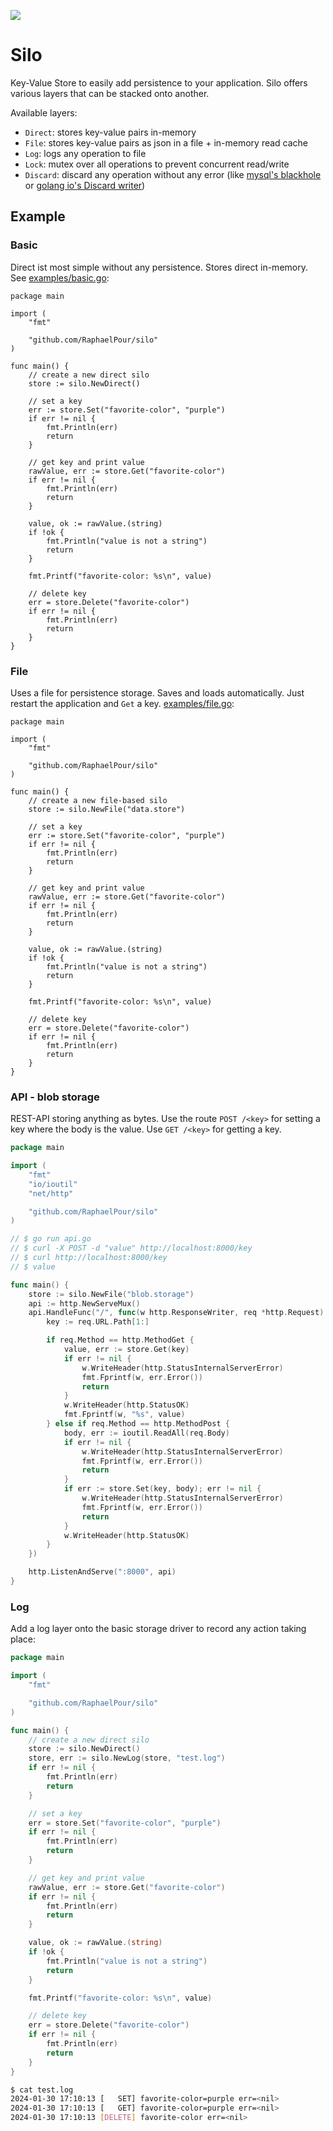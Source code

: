 ![](logo.png)

# Silo

Key-Value Store to easily add persistence to your application. Silo offers various layers that can be stacked onto
another.

Available layers:

- `Direct`: stores key-value pairs in-memory
- `File`: stores key-value pairs as json in a file + in-memory read cache
- `Log`: logs any operation to file
- `Lock`: mutex over all operations to prevent concurrent read/write
- `Discard`: discard any operation without any error (like [mysql's blackhole](https://dev.mysql.com/doc/refman/8.0/en/blackhole-storage-engine.html) or [golang io's Discard writer](https://pkg.go.dev/io#Discard)) 

## Example

### Basic

Direct ist most simple without any persistence. Stores direct in-memory. See [examples/basic.go](examples/basic.go):

```golang
package main

import (
	"fmt"

	"github.com/RaphaelPour/silo"
)

func main() {
	// create a new direct silo
	store := silo.NewDirect()

	// set a key
	err := store.Set("favorite-color", "purple")
	if err != nil {
		fmt.Println(err)
		return
	}

	// get key and print value
	rawValue, err := store.Get("favorite-color")
	if err != nil {
		fmt.Println(err)
		return
	}

	value, ok := rawValue.(string)
	if !ok {
		fmt.Println("value is not a string")
		return
	}

	fmt.Printf("favorite-color: %s\n", value)

	// delete key
	err = store.Delete("favorite-color")
	if err != nil {
		fmt.Println(err)
		return
	}
}
```

### File

Uses a file for persistence storage. Saves and loads automatically. Just restart the application and `Get` a key. [examples/file.go](examples/file.go):

```golang
package main

import (
	"fmt"

	"github.com/RaphaelPour/silo"
)

func main() {
	// create a new file-based silo
	store := silo.NewFile("data.store")

	// set a key
	err := store.Set("favorite-color", "purple")
	if err != nil {
		fmt.Println(err)
		return
	}

	// get key and print value
	rawValue, err := store.Get("favorite-color")
	if err != nil {
		fmt.Println(err)
		return
	}

	value, ok := rawValue.(string)
	if !ok {
		fmt.Println("value is not a string")
		return
	}

	fmt.Printf("favorite-color: %s\n", value)

	// delete key
	err = store.Delete("favorite-color")
	if err != nil {
		fmt.Println(err)
		return
	}
}

```

### API - blob storage

REST-API storing anything as bytes. Use the route `POST /<key>` for setting a key where the body is the value. Use `GET /<key>` for getting a key.

```go
package main

import (
	"fmt"
	"io/ioutil"
	"net/http"

	"github.com/RaphaelPour/silo"
)

// $ go run api.go
// $ curl -X POST -d "value" http://localhost:8000/key
// $ curl http://localhost:8000/key
// $ value

func main() {
	store := silo.NewFile("blob.storage")
	api := http.NewServeMux()
	api.HandleFunc("/", func(w http.ResponseWriter, req *http.Request) {
		key := req.URL.Path[1:]

		if req.Method == http.MethodGet {
			value, err := store.Get(key)
			if err != nil {
				w.WriteHeader(http.StatusInternalServerError)
				fmt.Fprintf(w, err.Error())
				return
			}
			w.WriteHeader(http.StatusOK)
			fmt.Fprintf(w, "%s", value)
		} else if req.Method == http.MethodPost {
			body, err := ioutil.ReadAll(req.Body)
			if err != nil {
				w.WriteHeader(http.StatusInternalServerError)
				fmt.Fprintf(w, err.Error())
				return
			}
			if err := store.Set(key, body); err != nil {
				w.WriteHeader(http.StatusInternalServerError)
				fmt.Fprintf(w, err.Error())
				return
			}
			w.WriteHeader(http.StatusOK)
		}
	})

	http.ListenAndServe(":8000", api)
}
```

### Log

Add a log layer onto the basic storage driver to record any action taking place:

```go
package main

import (
	"fmt"

	"github.com/RaphaelPour/silo"
)

func main() {
	// create a new direct silo
	store := silo.NewDirect()
	store, err := silo.NewLog(store, "test.log")
	if err != nil {
		fmt.Println(err)
		return
	}

	// set a key
	err = store.Set("favorite-color", "purple")
	if err != nil {
		fmt.Println(err)
		return
	}

	// get key and print value
	rawValue, err := store.Get("favorite-color")
	if err != nil {
		fmt.Println(err)
		return
	}

	value, ok := rawValue.(string)
	if !ok {
		fmt.Println("value is not a string")
		return
	}

	fmt.Printf("favorite-color: %s\n", value)

	// delete key
	err = store.Delete("favorite-color")
	if err != nil {
		fmt.Println(err)
		return
	}
}
```

```bash
$ cat test.log
2024-01-30 17:10:13 [   SET] favorite-color=purple err=<nil>
2024-01-30 17:10:13 [   GET] favorite-color=purple err=<nil>
2024-01-30 17:10:13 [DELETE] favorite-color err=<nil>
```
